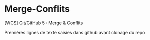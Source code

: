 # Merge-Conflits
[WCS] Git/GitHub 5 : Merge &amp; Conflits


Premières lignes
de texte saisies 
dans github 
avant clonage du repo
